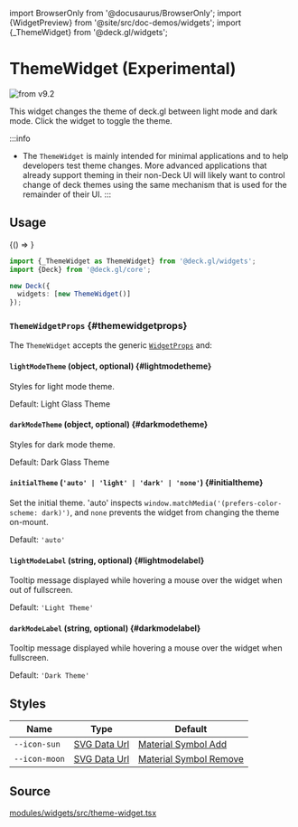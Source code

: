 import BrowserOnly from '@docusaurus/BrowserOnly';
import {WidgetPreview} from '@site/src/doc-demos/widgets';
import {_ThemeWidget} from '@deck.gl/widgets';

# ThemeWidget (Experimental)

<img src="https://img.shields.io/badge/from-v9.2-green.svg?style=flat-square" alt="from v9.2" />

This widget changes the theme of deck.gl between light mode and dark mode. Click the widget to toggle the theme.

:::info

- The `ThemeWidget` is mainly intended for minimal applications and to help developers test theme changes. More advanced applications that already support theming in their non-Deck UI will likely want to control change of deck themes using the same mechanism that is used for the remainder of their UI.
:::

## Usage

<BrowserOnly>{() => <WidgetPreview cls={_ThemeWidget}/>}</BrowserOnly>

```ts
import {_ThemeWidget as ThemeWidget} from '@deck.gl/widgets';
import {Deck} from '@deck.gl/core';

new Deck({
  widgets: [new ThemeWidget()]
});
```

### `ThemeWidgetProps` {#themewidgetprops}

The `ThemeWidget` accepts the generic [`WidgetProps`](../core/widget.md#widgetprops) and:

#### `lightModeTheme` (object, optional) {#lightmodetheme}

Styles for light mode theme.

Default: Light Glass Theme

#### `darkModeTheme` (object, optional) {#darkmodetheme}

Styles for dark mode theme.

Default: Dark Glass Theme

#### `initialTheme` (`'auto' | 'light' | 'dark' | 'none'`) {#initialtheme}

Set the initial theme. 'auto' inspects `window.matchMedia('(prefers-color-scheme: dark)')`, and `none` prevents the widget from changing the theme on-mount.

Default: `'auto'`

#### `lightModeLabel` (string, optional) {#lightmodelabel}

Tooltip message displayed while hovering a mouse over the widget when out of fullscreen.

Default: `'Light Theme'`

#### `darkModeLabel` (string, optional) {#darkmodelabel}

Tooltip message displayed while hovering a mouse over the widget when fullscreen.

Default: `'Dark Theme'`

## Styles

| Name          | Type                     | Default                                 |
| ------------- | ------------------------ | --------------------------------------- |
| `--icon-sun`  | [SVG Data Url][data_url] | [Material Symbol Add][icon_sun_url]     |
| `--icon-moon` | [SVG Data Url][data_url] | [Material Symbol Remove][icon_moon_url] |

[data_url]: https://developer.mozilla.org/en-US/docs/Web/CSS/url#using_a_data_url
[icon_sun_url]: https://fonts.google.com/icons?selected=Material+Symbols+Rounded:add:FILL@0;wght@600;GRAD@0;opsz@40
[icon_moon_url]: https://fonts.google.com/icons?selected=Material+Symbols+Rounded:remove:FILL@0;wght@600;GRAD@0;opsz@40

## Source

[modules/widgets/src/theme-widget.tsx](https://github.com/visgl/deck.gl/tree/master/modules/widgets/src/theme-widget.tsx)